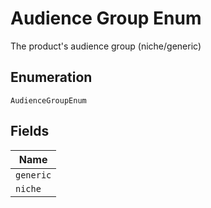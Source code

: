 
# Audience Group Enum

The product's audience group (niche/generic)

## Enumeration

`AudienceGroupEnum`

## Fields

| Name |
|  --- |
| `generic` |
| `niche` |

